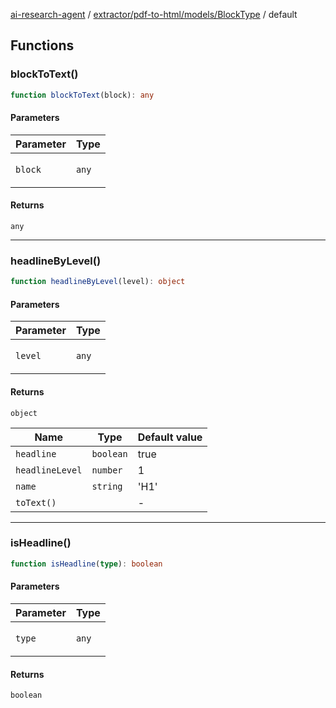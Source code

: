 [ai-research-agent](../../../../../modules.md) / [extractor/pdf-to-html/models/BlockType](../index.md) / default

## Functions

### blockToText()

```ts
function blockToText(block): any
```

#### Parameters

<table>
<thead>
<tr>
<th>Parameter</th>
<th>Type</th>
</tr>
</thead>
<tbody>
<tr>
<td>

`block`

</td>
<td>

`any`

</td>
</tr>
</tbody>
</table>

#### Returns

`any`

***

### headlineByLevel()

```ts
function headlineByLevel(level): object
```

#### Parameters

<table>
<thead>
<tr>
<th>Parameter</th>
<th>Type</th>
</tr>
</thead>
<tbody>
<tr>
<td>

`level`

</td>
<td>

`any`

</td>
</tr>
</tbody>
</table>

#### Returns

`object`

| Name | Type | Default value |
| ------ | ------ | ------ |
| `headline` | `boolean` | true |
| `headlineLevel` | `number` | 1 |
| `name` | `string` | 'H1' |
| `toText()` |  | - |

***

### isHeadline()

```ts
function isHeadline(type): boolean
```

#### Parameters

<table>
<thead>
<tr>
<th>Parameter</th>
<th>Type</th>
</tr>
</thead>
<tbody>
<tr>
<td>

`type`

</td>
<td>

`any`

</td>
</tr>
</tbody>
</table>

#### Returns

`boolean`
